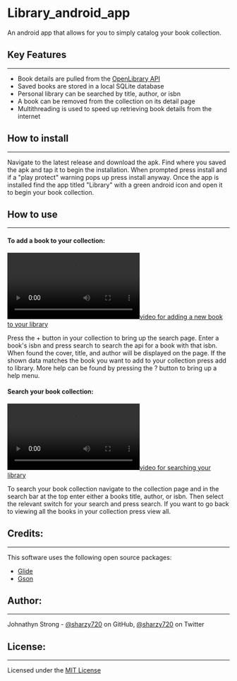 # Library_android_app

An android app that allows for you to simply catalog your book collection.

## Key Features

---

* Book details are pulled from the [OpenLibrary API](https://openlibrary.org/developers/api)
* Saved books are stored in a local SQLite database
* Personal library can be searched by title, author, or isbn
* A book can be removed from the collection on its detail page
* Multithreading is used to speed up retrieving book details from the internet

## How to install

---

Navigate to the latest release and download the apk. Find where you saved the apk and tap it to begin the installation. When prompted press install and if a "play protect" warning pops up press install anyway. Once the app is installed find the app titled "Library" with a green android icon and open it to begin your book collection.

## How to use

---

#### To add a book to your collection:

[![video for adding a new book to your library](http://johnathynstrong.rf.gd/vid/library_app_add_new_book.mp4)](http://johnathynstrong.rf.gd/vid/library_app_add_new_book.mp4)

Press the + button in your collection to bring up the search page. Enter a book's isbn and press search to search the api for a book with that isbn. When found the cover, title, and author will be displayed on the page. If the shown data matches the book you want to add to your collection press add to library. More help can be found by pressing the ? button to bring up a help menu.


#### Search your book collection:

[![video for searching your library](http://johnathynstrong.rf.gd/vid/library_app_search_library.mp4)](http://johnathynstrong.rf.gd/vid/library_app_search_library.mp4)

To search your book collection navigate to the collection page and in the search bar at the top enter either a books title, author, or isbn. Then select the relevant switch for your search and press search. If you want to go back to viewing all the books in your collection press view all. 

## Credits:

---

This software uses the following open source packages:

* [Glide](https://github.com/bumptech/glide)
* [Gson](https://github.com/google/gson)

## Author:

---

Johnathyn Strong - [@sharzy720](https://github.com/sharzy720) on GitHub, [@sharzy720](https://twitter.com/sharzy720) on Twitter

## License:

---

Licensed under the [MIT License](LICENSE)
